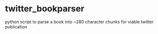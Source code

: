# twitter_bookparser
python script to parse a book into ~280 character chunks for viable twitter publication
